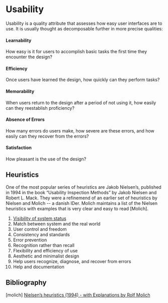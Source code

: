 
# Usability

Usability is a quality attribute that assesses how easy user interfaces are to use. It is usually thought as decomposable further in more precise qualities: 

#### Learnability
How easy is it for users to accomplish basic tasks the first time they encounter the design?

#### Efficiency
Once users have learned the design, how quickly can they perform tasks?

#### Memorability
When users return to the design after a period of not using it, how easily can they reestablish proficiency?

#### Absence of Errors
How many errors do users make, how severe are these errors, and how easily can they recover from the errors?

#### Satisfaction
How pleasant is the use of the design?


## Heuristics

One of the most popular series of heuristics are Jakob Nielsen’s, published in 1994 in the book “Usability Inspection Methods” by Jakob Nielsen and Robert L. Mack. They were a refinemend of an earlier set of heuristics by Nielsen and Molich --  a danish IDer. Molich maintains a list of the Nielsen heuristics with examples that is very clear and easy to read [Molich].

1. [Visibility of system status](./usability_examples/status.md)
2. Match between system and the real world
3. User control and freedom
4. Consistency and standards
5. Error prevention
6. Recognition rather than recall
7. Flexibility and efficiency of use
8. Aesthetic and minimalist design
9. Help users recognize, diagnose, and recover from errors
10. Help and documentation

## Bibliography

[molich] [Nielsen’s heuristics (1994) - with Explanations by Rolf Molich](https://www.dialogdesign.dk/nielsens-heuristics-1994/)
